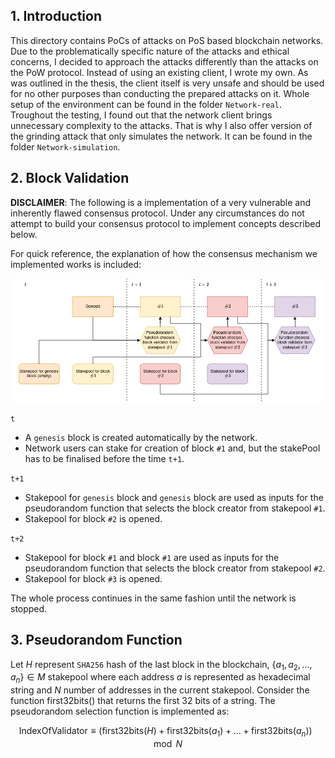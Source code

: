 ## 1. Introduction
This directory contains PoCs of attacks on PoS based blockchain networks. Due to the problematically specific nature of the attacks and ethical concerns, I decided to approach the attacks differently than the attacks on the PoW protocol. Instead of using an existing client, I wrote my own. As was outlined in the thesis, the client itself is very unsafe and should be used for no other purposes than conducting the prepared attacks on it. Whole setup of the environment can be found in the folder `Network-real`. Troughout the testing, I found out that the network client brings unnecessary complexity to the attacks. That is why I also offer version of the grinding attack that only simulates the network. It can be found in the folder `Network-simulation`.

## 2. Block Validation
 **DISCLAIMER**: The following is a implementation of a very vulnerable and inherently flawed consensus protocol. Under any circumstances do not attempt to build your consensus protocol to implement concepts described below.

For quick reference, the explanation of how the consensus mechanism we implemented works is included:

<img src="vulncoin_consensus_validation.png"> </img>

`t`
 * A `genesis` block is created automatically by the network.
 * Network users can stake for creation of block `#1` and, but the stakePool has to be finalised before the time `t+1`.

 `t+1`
 * Stakepool for `genesis` block and `genesis` block are used as inputs for the pseudorandom function that selects the block creator from stakepool `#1`.
 * Stakepool for block `#2` is opened.

 `t+2`
 * Stakepool for block `#1` and block `#1` are used as inputs for the pseudorandom function that selects the block creator from stakepool `#2`.
 * Stakepool for block `#3` is opened.

 The whole process continues in the same fashion until the network is stopped.

## 3. Pseudorandom Function

 Let $H$ represent `SHA256` hash of the last block in the blockchain, $\{a_1, a_2, \dots,a_n\} \in M$ stakepool where each address $a$ is represented as hexadecimal string and $N$ number of addresses in the current stakepool. Consider the function $\text{first32bits}()$ that returns the first 32 bits of a string. The pseudorandom selection function is implemented as:

 $$ \text{IndexOfValidator} \equiv (\text{first32bits}(H) + \text{first32bits}(a_1) + \dots + \text{first32bits}(a_n))\mod{N} $$
